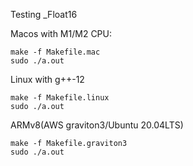 Testing _Float16

Macos with M1/M2 CPU:
```
make -f Makefile.mac
sudo ./a.out
```

Linux with g++-12
```
make -f Makefile.linux
sudo ./a.out
```

ARMv8(AWS graviton3/Ubuntu 20.04LTS)
```
make -f Makefile.graviton3
sudo ./a.out
```
